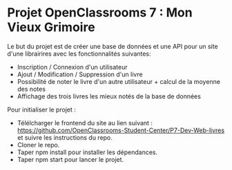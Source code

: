 # Projet OpenClassrooms 7 : Mon Vieux Grimoire

Le but du projet est de créer une base de données et une API pour un site d'une librairires avec les fonctionnalités suivantes:
- Inscription / Connexion d'un utilisateur
- Ajout / Modification / Suppression d'un livre
- Possibilité de noter le livre d'un autre utilisateur + calcul de la moyenne des notes
- Affichage des trois livres les mieux notés de la base de données


Pour initialiser le projet :
- Télélcharger le frontend du site au lien suivant : https://github.com/OpenClassrooms-Student-Center/P7-Dev-Web-livres et suivre les instructions du repo.
- Cloner le repo.
- Taper npm install pour installer les dépendances.
- Taper npm start pour lancer le projet.
